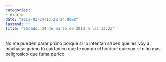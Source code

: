 ```yaml
---
categories:
- diario
date: "2012-03-24T13:22:24.000Z"
lastmod: ""
title: "Sábado, 24 de marzo de 2012 a las 13:22"
---
```


No me pueden parar primo porque si lo intentan saben que les voy a machacar primo tú cuidadico que te rompo el hocico! que soy el niño mas peligrosico que fuma perico